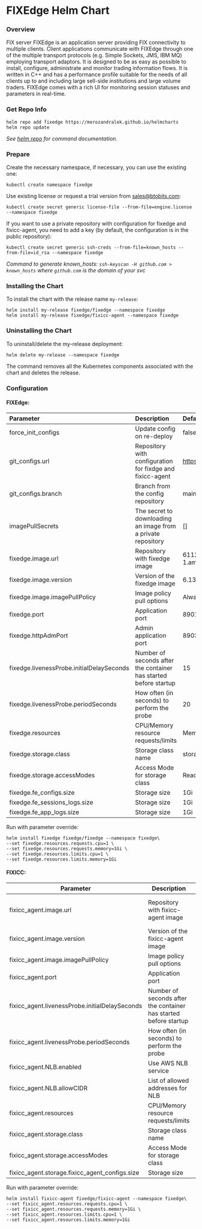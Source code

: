 # FIXEdge Helm Chart

### Overview
FIX server FIXEdge is an application server providing FIX connectivity to multiple clients. Client applications communicate with FIXEdge through one of the multiple transport protocols (e.g. Simple Sockets, JMS, IBM MQ) employing transport adaptors. It is designed to be as easy as possible to install, configure, administrate and monitor trading information flows. It is written in C++ and has a performance profile suitable for the needs of all clients up to and including large sell-side institutions and large volume traders. FIXEdge comes with a rich UI for monitoring session statuses and parameters in real-time.

### Get Repo Info

    helm repo add fixedge https://morozandralek.github.io/helmcharts
    helm repo update

*See [helm repo](https://helm.sh/docs/helm/helm_repo/) for command documentation.*

### Prepare
Create the necessary namespace, if necessary, you can use the existing one:

    kubectl create namespace fixedge

Use existing license or request a trial version from sales@btobits.com:

    kubectl create secret generic license-file --from-file=engine.license --namespace fixedge

If you want to use a private repository with configuration for fixedge and fixicc-agent, you need to add a key (by default, the configuration is in the public repository):

    kubectl create secret generic ssh-creds --from-file=known_hosts --from-file=id_rsa --namespace fixedge

*Command to generate known_hosts: `ssh-keyscan -H github.com > known_hosts` where `github.com` is the domain of your svc*

### Installing the Chart
To install the chart with the release name `my-release`:
    
    helm install my-release fixedge/fixedge --namespace fixedge
    helm install my-release fixedge/fixicc-agent --namespace fixedge

### Uninstalling the Chart
To uninstall/delete the my-release deployment:

    helm delete my-release --namespace fixedge

The command removes all the Kubernetes components associated with the chart and deletes the release.

### Configuration

#### FIXEdge:

| Parameter |  Description | Default |
| :-------- | :----------- | :------ |
| force_init_configs | Update config on re-deploy | false |
| git_configs.url | Repository with configuration for fixdge and fixicc-agent | https://github.com/morozandralek/helmcharts.git |
| git_configs.branch | Branch from the config repository | main |
| imagePullSecrets | The secret to downloading an image from a private repository | [] |
| fixedge.image.url | Repository with fixedge image | 611262376458.dkr.ecr.eu-central-1.amazonaws.com/fixedge |
| fixedge.image.version | Version of the fixedge image | 6.13.1-518 |
| fixedge.image.imagePullPolicy | Image policy pull options | Always |
| fixedge.port | Application port | 8901 |
| fixedge.httpAdmPort | Admin application port  | 8903 |
| fixedge.livenessProbe.initialDelaySeconds | Number of seconds after the container has started before startup | 15 |
| fixedge.livenessProbe.periodSeconds | How often (in seconds) to perform the probe | 20 |
| fixedge.resources | CPU/Memory resource requests/limits | Memory: 500Mi, CPU: 500m |
| fixedge.storage.class | Storage class name | storage-fe |
| fixedge.storage.accessModes | Access Mode for storage class | ReadWriteOnce |
| fixedge.fe_configs.size | Storage size | 1Gi |
| fixedge.fe_sessions_logs.size | Storage size | 1Gi |
| fixedge.fe_app_logs.size| Storage size | 1Gi |

Run with parameter override:

    helm install fixedge fixedge/fixedge --namespace fixedge\
    --set fixedge.resources.requests.cpu=1 \
    --set fixedge.resources.requests.memory=1Gi \
    --set fixedge.resources.limits.cpu=1 \
    --set fixedge.resources.limits.memory=1Gi

#### FIXICC:

| Parameter                  |  Description               | Default                    |
| -------------------------- | -------------------------- | -------------------------- |
| fixicc_agent.image.url | Repository with fixicc-agent image | 611262376458.dkr.ecr.eu-central-1.amazonaws.com/fixicc-agent |
| fixicc_agent.image.version | Version of the fixicc-agent image | 6.13.1-518 |
| fixicc_agent.image.imagePullPolicy | Image policy pull options | Always |
| fixicc_agent.port | Application port | 8005 |
| fixicc_agent.livenessProbe.initialDelaySeconds | Number of seconds after the container has started before startup | 15 |
| fixicc_agent.livenessProbe.periodSeconds | How often (in seconds) to perform the probe | 20 |
| fixicc_agent.NLB.enabled | Use AWS NLB service | false |
| fixicc_agent.NLB.allowCIDR | List of allowed addresses for NLB | [] |
| fixicc_agent.resources | CPU/Memory resource requests/limits | Memory: 200Mi, CPU: 200m |
| fixicc_agent.storage.class | Storage class name | storage-fixicc-agent |
| fixicc_agent.storage.accessModes | Access Mode for storage class | ReadWriteOnce |
| fixicc_agent.storage.fixicc_agent_configs.size | Storage size | 1Gi |

Run with parameter override:

    helm install fixicc-agent fixedge/fixicc-agent --namespace fixedge\
    --set fixicc_agent.resources.requests.cpu=1 \
    --set fixicc_agent.resources.requests.memory=1Gi \
    --set fixicc_agent.resources.limits.cpu=1 \
    --set fixicc_agent.resources.limits.memory=1Gi
